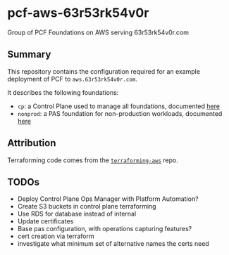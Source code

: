 # pcf-aws-63r53rk54v0r

Group of PCF Foundations on AWS serving 63r53rk54v0r.com

## Summary

This repository contains the configuration required for an example deployment of PCF to `aws.63r53rk54v0r.com`.

It describes the following foundations:
- `cp`: a Control Plane used to manage all foundations, documented [here](cp/README.md)
- `nonprod`: a PAS foundation for non-production workloads, documented [here](nonprod/README.md)

## Attribution

Terraforming code comes from the [`terraforming-aws`](https://github.com/pivotal-cf/terraforming-aws) repo.

## TODOs

- Deploy Control Plane Ops Manager with Platform Automation?
- Create S3 buckets in control plane terraforming
- Use RDS for database instead of internal
- Update certificates
- Base pas configuration, with operations capturing features?
- cert creation via terraform
- investigate what minimum set of alternative names the certs need